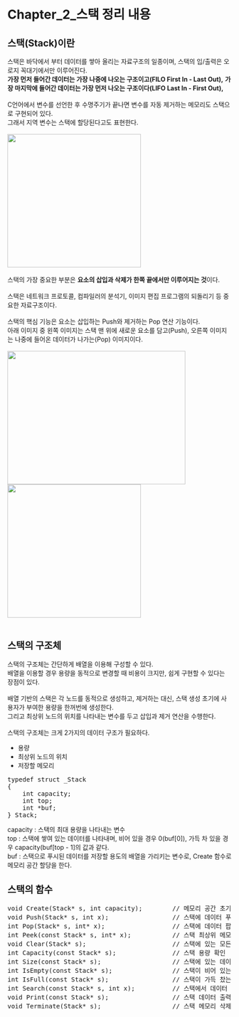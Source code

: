 # Chapter_2_스택 정리 내용

## 스택(Stack)이란
스택은 바닥에서 부터 데이터를 쌓아 올리는 자료구조의 일종이며, 스택의 입/출력은 오로지 꼭대기에서만 이루어진다.
<br>
<b>가장 먼저 들어간 데이터는 가장 나중에 나오는 구조이고(FILO First In - Last Out),</b>
<b>가장 마지막에 들어간 데이터는 가장 먼저 나오는 구조이다(LIFO Last In - First Out),</b>
<br>
<br>
C언어에서 변수를 선언한 후 수명주기가 끝나면 변수를 자동 제거하는 메모리도 스택으로 구현되어 있다.
<br>
그래서 지역 변수는 스택에 할당된다고도 표현한다.
<br>
<br>
<img src="https://user-images.githubusercontent.com/87363461/200297750-403b7fe7-5162-4c5e-a298-c45029dc3d54.JPG" width="300" height="300">
<br>
<br>
스택의 가장 중요한 부분은 <b>요소의 삽입과 삭제가 한쪽 끝에서만 이루어지는 것</b>이다.
<br>
<br>
스택은 네트워크 프로토콜, 컴파일러의 분석기, 이미지 편집 프로그램의 되돌리기 등 중요한 자료구조이다.
<br>
<br>
스택의 핵심 기능은 요소는 삽입하는 Push와 제거하는 Pop 연산 기능이다.
<br>
아래 이미지 중 왼쪽 이미지는 스택 맨 위에 새로운 요소를 담고(Push), 오른쪽 이미지는 나중에 들어온 데이터가 나가는(Pop) 이미지이다.
<br>
<br>
<img src="https://user-images.githubusercontent.com/87363461/200298247-29985853-73f4-419b-a54b-99155fb20fcd.JPG" width="400" height="300">
<img src="https://user-images.githubusercontent.com/87363461/200298335-8fcb281f-46fd-4673-914f-110cb11ecab4.JPG" width="300" height="300">
<br>
<br>

## 스택의 구조체
스택의 구조체는 간단하게 배열을 이용해 구성할 수 있다.
<br>
배열을 이용할 경우 용량을 동적으로 변경할 때 비용이 크지만, 쉽게 구현할 수 있다는 장점이 있다.
<br>
<br>
배열 기반의 스택은 각 노드를 동적으로 생성하고, 제거하는 대신, 스택 생성 초기에 사용자가 부여한 용량을 한꺼번에 생성한다.
<br>
그리고 최상위 노드의 위치를 나타내는 변수를 두고 삽입과 제거 연산을 수행한다.
<br>
<br>
스택의 구조체는 크게 2가지의 데이터 구조가 필요하다.
<ul>
<li>용량</li>
<li>최상위 노드의 위치</li>
<li>저장할 메모리</li>
</ul>
<pre>
typedef struct _Stack
{
    int capacity;
    int top;
    int *buf;
} Stack;
</pre>
capacity : 스택의 최대 용량을 나타내는 변수
<br>
top : 스택에 쌓여 있는 데이터를 나타내며, 비어 있을 경우 0(buf[0]), 가득 차 있을 경우 capacity(buf[top - 1]의 값과 같다.
<br>
buf : 스택으로 푸시된 데이터를 저장할 용도의 배열을 가리키는 변수로, Create 함수로 메모리 공간 할당을 한다.

## 스택의 함수
<pre>
void Create(Stack* s, int capacity);        // 메모리 공간 초기화
void Push(Stack* s, int x);                 // 스택에 데이터 푸쉬
int Pop(Stack* s, int* x);                  // 스택에 데이터 팝
int Peek(const Stack* s, int* x);           // 스택 최상위 메모리 확인
void Clear(Stack* s);                       // 스택에 있는 모든 데이터 삭제
int Capacity(const Stack* s);               // 스택 용량 확인
int Size(const Stack* s);                   // 스택에 있는 데이터 수
int IsEmpty(const Stack* s);                // 스택이 비어 있는지 확인
int IsFull(const Stack* s);                 // 스택이 가득 찼는지 확인
int Search(const Stack* s, int x);          // 스택에서 데이터 검색
void Print(const Stack* s);                 // 스택 데이터 출력
void Terminate(Stack* s);                   // 스택 메모리 삭제
</pre>
